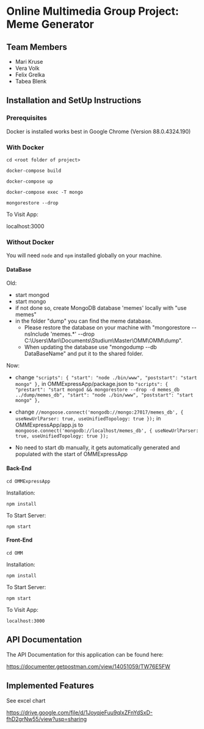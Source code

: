 # Online Multimedia Group Project: Meme Generator

## Team Members

- Mari Kruse
- Vera Volk
- Felix Grelka
- Tabea Blenk


## Installation and SetUp Instructions

### Prerequisites
Docker is installed
works best in Google Chrome (Version 88.0.4324.190)


### With Docker
`cd <root folder of project>`

`docker-compose build`

`docker-compose up`

`docker-compose exec -T mongo`

`mongorestore --drop`

To Visit App:

localhost:3000


### Without Docker
You will need `node` and `npm` installed globally on your machine. 
#### DataBase
Old:
- start mongod
- start mongo
- if not done so, create MongoDB database 'memes' locally with "use memes"
- in the folder "dump" you can find the meme database. 
    - Please restore the database on your machine with "mongorestore --nsInclude 'memes.*' --drop C:\Users\Mari\Documents\Studium\Master\OMM\OMM\dump". 
    - When updating the database use "mongodump --db DataBaseName" and put it to the shared folder.



Now:
- change 
`"scripts": {
        "start": "node ./bin/www",
        "poststart": "start mongo"
    },`
    in OMMExpressApp/package.json to
`"scripts": {
        "prestart": "start mongod && mongorestore --drop -d memes_db ../dump/memes_db",
        "start": "node ./bin/www",
        "poststart": "start mongo"
    },`
- change
`//mongoose.connect('mongodb://mongo:27017/memes_db', { useNewUrlParser: true, useUnifiedTopology: true });`
 in OMMExpressApp/app.js to
 `mongoose.connect('mongodb://localhost/memes_db', { useNewUrlParser: true, useUnifiedTopology: true });`
 
- No need to start db manually, it gets automatically generated and populated with the start of OMMExpressApp



#### Back-End

`cd OMMExpressApp`

Installation:

`npm install`

To Start Server:

`npm start`

#### Front-End

`cd OMM`

Installation:

`npm install`

To Start Server:

`npm start`

To Visit App:

`localhost:3000`

## API Documentation

The API Documentation for this application can be found here:

https://documenter.getpostman.com/view/14051059/TW76E5FW

## Implemented Features

See excel chart

https://drive.google.com/file/d/1JoyqjeFuu9qlxZFnYdSxD-fhD2grNw55/view?usp=sharing

